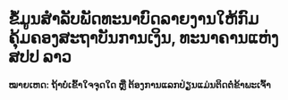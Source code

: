 # ຂໍ້ມູນສຳລັບພັດທະນາບົດລາຍງານໃຫ້ກົມຄຸ້ມຄອງສະຖາບັນການເງິນ, ທະນາຄານແຫ່ງ ສປປ ລາວ
### ໝາຍເຫດ: ຖ້າບໍ່ເຂົ້າໃຈຈຸດໃດ ຫຼື ຕ້ອງການແລກປ່ຽນແມ່ນຕິດຕໍ່ຂ້າພະເຈົ້າ

